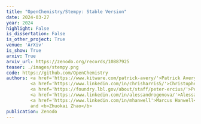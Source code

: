 ```yaml
---
title: "OpenChemistry/Stempy: Stable Version"
date: 2024-03-27
year: 2024
highlight: False
is_dissertation: False
is_other_project: True
venue: 'ArXiv'
is_show: True
arxiv: True
arxiv_url: https://zenodo.org/records/10887925
teaser: ./images/stempy.png
code: https://github.com/OpenChemistry
authors: <a href='https://www.kitware.com/patrick-avery/'>Patrick Avery</a>,
         <a href='https://www.linkedin.com/in/chrisharris5/'>Christopher J. Harris</a>,
         <a href='https://foundry.lbl.gov/about/staff/peter-ercius/'>Peter Ercius</a>,
         <a href='https://www.linkedin.com/in/alessandrogenova/'>Alessandro Genova</a>,
         <a href='https://www.linkedin.com/in/mhanwell'>Marcus Hanwell</a>,
         and <b>Zhuokai Zhao</b>
publication: Zenodo
---
```

